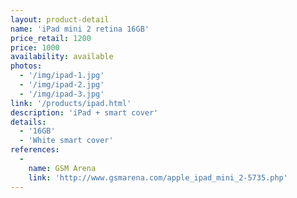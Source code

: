 ```yaml
---
layout: product-detail
name: 'iPad mini 2 retina 16GB'
price_retail: 1200
price: 1000
availability: available
photos:
  - '/img/ipad-1.jpg'
  - '/img/ipad-2.jpg'
  - '/img/ipad-3.jpg'
link: '/products/ipad.html'
description: 'iPad + smart cover'
details:
  - '16GB'
  - 'White smart cover'
references:
  -
    name: GSM Arena
    link: 'http://www.gsmarena.com/apple_ipad_mini_2-5735.php'
---
```

